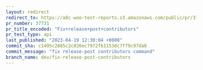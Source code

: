 ```yaml
---
layout: redirect
redirect_to: https://a8c-woo-test-reports.s3.amazonaws.com/public/pr/37731/api/index.html
pr_number: 37731
pr_title_encoded: "Fix+release+post+contributors"
pr_test_type: api
last_published: "2023-04-19 12:30:04 +0000"
commit_sha: c1495c2885c2c026ec7972fb1153dc7ff9c97da8
commit_message: "fix release-post contributors command"
branch_name: dev/fix-release-post-contributors
---
```

